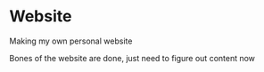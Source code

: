 # Website
Making my own personal website

Bones of the website are done, just need to figure out content now
